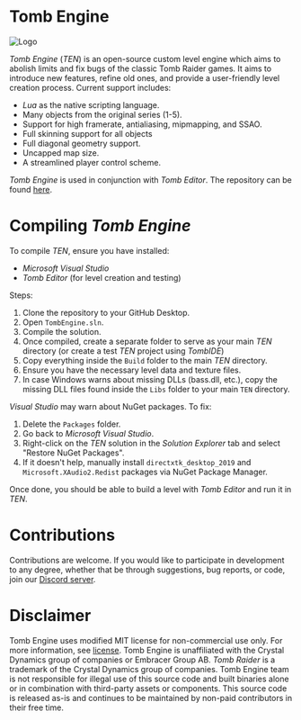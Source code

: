 # Tomb Engine 

![Logo](https://github.com/TombEngine/TombEngine/blob/7c50d26ca898c74978336d41e16ce3ce0c8ecacd/TEN%20logo.png)

*Tomb Engine* (*TEN*) is an open-source custom level engine which aims to abolish limits and fix bugs of the classic Tomb Raider games. It aims to introduce new features, refine old ones, and provide a user-friendly level creation process. Current support includes:
- *Lua* as the native scripting language.
- Many objects from the original series (1-5).
- Support for high framerate, antialiasing, mipmapping, and SSAO.
- Full skinning support for all objects
- Full diagonal geometry support.
- Uncapped map size.
- A streamlined player control scheme.

*Tomb Engine* is used in conjunction with *Tomb Editor*. The repository can be found [here](https://github.com/MontyTRC89/Tomb-Editor).

# Compiling *Tomb Engine*
To compile *TEN*, ensure you have installed:
- *Microsoft Visual Studio*
- *Tomb Editor* (for level creation and testing)

Steps:
1) Clone the repository to your GitHub Desktop.
2) Open `TombEngine.sln`.
4) Compile the solution.
5) Once compiled, create a separate folder to serve as your main *TEN* directory (or create a test *TEN* project using *TombIDE*)
6) Copy everything inside the `Build` folder to the main *TEN* directory.
7) Ensure you have the necessary level data and texture files.
8) In case Windows warns about missing DLLs (bass.dll, etc.), copy the missing DLL files found inside the `Libs` folder to your main `TEN` directory.

*Visual Studio* may warn about NuGet packages. To fix:
1) Delete the `Packages` folder.
2) Go back to *Microsoft Visual Studio*.
3) Right-click on the *TEN* solution in the *Solution Explorer* tab and select "Restore NuGet Packages".
4) If it doesn't help, manually install  `directxtk_desktop_2019` and `Microsoft.XAudio2.Redist` packages via NuGet Package Manager.

Once done, you should be able to build a level with *Tomb Editor* and run it in *TEN*.

# Contributions
Contributions are welcome. If you would like to participate in development to any degree, whether that be through suggestions, bug reports, or code, join our [Discord server](https://discord.gg/h5tUYFmres).

# Disclaimer
Tomb Engine uses modified MIT license for non-commercial use only. For more information, see [license](https://github.com/TombEngine/TombEngine?tab=License-1-ov-file#readme). Tomb Engine is unaffiliated with the Crystal Dynamics group of companies or Embracer Group AB. *Tomb Raider* is a trademark of the Crystal Dynamics group of companies. Tomb Engine team is not responsible for illegal use of this source code and built binaries alone or in combination with third-party assets or components. This source code is released as-is and continues to be maintained by non-paid contributors in their free time.
